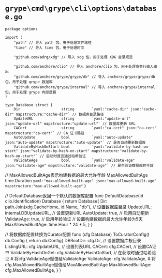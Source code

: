 # `grype\cmd\grype\cli\options\database.go`

```
package options

import (
	"path" // 导入 path 包，用于处理文件路径
	"time" // 导入 time 包，用于处理时间

	"github.com/adrg/xdg" // 导入 xdg 包，用于处理 XDG 目录规范

	"github.com/anchore/clio" // 导入 anchore/clio 包，用于处理命令行输入输出
	"github.com/anchore/grype/grype/db" // 导入 anchore/grype/grype/db 包，用于处理 grype 数据库
	"github.com/anchore/grype/internal" // 导入 anchore/grype/internal 包，用于处理 grype 内部逻辑
)

type Database struct {
	Dir                   string        `yaml:"cache-dir" json:"cache-dir" mapstructure:"cache-dir"` // 数据库目录路径
	UpdateURL             string        `yaml:"update-url" json:"update-url" mapstructure:"update-url"` // 数据库更新 URL
	CACert                string        `yaml:"ca-cert" json:"ca-cert" mapstructure:"ca-cert"` // CA 证书路径
	AutoUpdate            bool          `yaml:"auto-update" json:"auto-update" mapstructure:"auto-update"` // 是否自动更新数据库
	ValidateByHashOnStart bool          `yaml:"validate-by-hash-on-start" json:"validate-by-hash-on-start" mapstructure:"validate-by-hash-on-start"` // 启动时是否通过哈希验证
	ValidateAge           bool          `yaml:"validate-age" json:"validate-age" mapstructure:"validate-age"` // 是否验证数据库的年龄
```
// MaxAllowedBuiltAge表示构建数据的最大允许年龄
MaxAllowedBuiltAge    time.Duration `yaml:"max-allowed-built-age" json:"max-allowed-built-age" mapstructure:"max-allowed-built-age"`
}

// DefaultDatabase返回一个默认的数据库配置
func DefaultDatabase(id clio.Identification) Database {
	return Database{
		Dir:         path.Join(xdg.CacheHome, id.Name, "db"), // 设置数据库目录
		UpdateURL:   internal.DBUpdateURL, // 设置更新URL
		AutoUpdate:  true, // 启用自动更新
		ValidateAge: true, // 启用年龄验证
		// 设置构建数据的最大允许年龄为5天
		MaxAllowedBuiltAge: time.Hour * 24 * 5,
	}
}

// 将数据库配置转换为Curator配置
func (cfg Database) ToCuratorConfig() db.Config {
	return db.Config{
		DBRootDir:           cfg.Dir, // 设置数据库根目录
		ListingURL:          cfg.UpdateURL, // 设置列表URL
		CACert:              cfg.CACert, // 设置CA证书
		ValidateByHashOnGet: cfg.ValidateByHashOnStart, // 在获取时通过哈希验证
		# 将cfg.ValidateAge赋值给ValidateAge
		ValidateAge:         cfg.ValidateAge,
		# 将cfg.MaxAllowedBuiltAge赋值给MaxAllowedBuiltAge
		MaxAllowedBuiltAge:  cfg.MaxAllowedBuiltAge,
	}
}
```